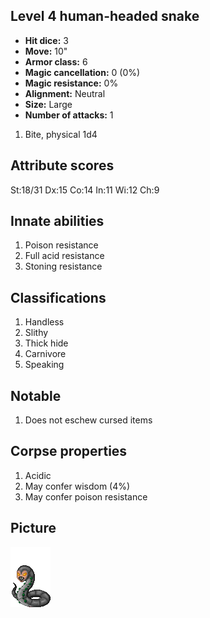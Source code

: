## Level 4 human-headed snake

- **Hit dice:** 3
- **Move:** 10"
- **Armor class:** 6
- **Magic cancellation:** 0 (0%)
- **Magic resistance:** 0%
- **Alignment:** Neutral
- **Size:** Large
- **Number of attacks:** 1
1. Bite, physical 1d4

## Attribute scores

St:18/31 Dx:15 Co:14 In:11 Wi:12 Ch:9

## Innate abilities

1. Poison resistance
2. Full acid resistance
3. Stoning resistance

## Classifications

1. Handless
2. Slithy
3. Thick hide
4. Carnivore
5. Speaking

## Notable

1. Does not eschew cursed items

## Corpse properties

1. Acidic
2. May confer wisdom (4%)
3. May confer poison resistance

## Picture

![Black naga hatchling](https://github.com/hyvanmielenpelit/GnollHackTileSet/blob/main/Monsters/black_naga_hatchling/black_naga_hatchling.png?raw=true)
